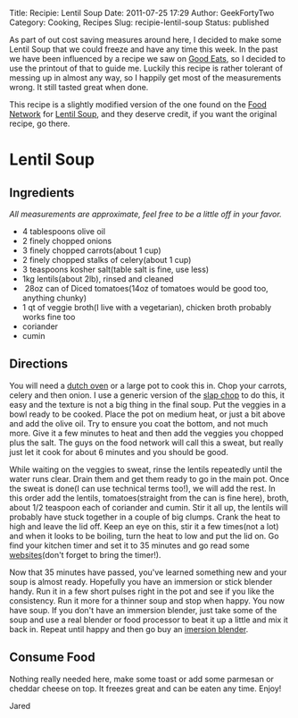 Title: Recipie: Lentil Soup
Date: 2011-07-25 17:29
Author: GeekFortyTwo
Category: Cooking, Recipes
Slug: recipie-lentil-soup
Status: published

As part of out cost saving measures around here, I decided to make some
Lentil Soup that we could freeze and have any time this week. In the
past we have been influenced by a recipe we saw on [Good
Eats](http://www.foodnetwork.com/good-eats/index.html), so I decided to
use the printout of that to guide me. Luckily this recipe is rather
tolerant of messing up in almost any way, so I happily get most of the
measurements wrong. It still tasted great when done.  
<!--more-->  
This recipe is a slightly modified version of the one found on the [Food
Network](http://www.foodnetwork.com/) for [Lentil
Soup](http://www.foodnetwork.com/recipes/alton-brown/lentil-soup-recipe/index.html),
and they deserve credit, if you want the original recipe, go there.

Lentil Soup
===========

Ingredients
-----------

*All measurements are approximate, feel free to be a little off in your
favor.*

-   4 tablespoons olive oil
-   2 finely chopped onions
-   3 finely chopped carrots(about 1 cup)
-   2 finely chopped stalks of celery(about 1 cup)
-   3 teaspoons kosher salt(table salt is fine, use less)
-   1kg lentils(about 2lb), rinsed and cleaned
-    28oz can of Diced tomatoes(14oz of tomatoes would be good too,
    anything chunky)
-   1 qt of veggie broth(I live with a vegetarian), chicken broth
    probably works fine too
-   coriander
-   cumin

Directions
----------

You will need a [dutch oven](http://en.wikipedia.org/wiki/Dutch_oven) or
a large pot to cook this in. Chop your carrots, celery and then onion. I
use a generic version of the [slap
chop](https://www.slapchop.com/ "Warning, auto playing Vince video!") to
do this, it easy and the texture is not a big thing in the final soup.
Put the veggies in a bowl ready to be cooked. Place the pot on medium
heat, or just a bit above and add the olive oil. Try to ensure you coat
the bottom, and not much more. Give it a few minutes to heat and then
add the veggies you chopped plus the salt. The guys on the food network
will call this a sweat, but really just let it cook for about 6 minutes
and you should be good.

While waiting on the veggies to sweat, rinse the lentils repeatedly
until the water runs clear. Drain them and get them ready to go in the
main pot. Once the sweat is done(I can use technical terms too!), we
will add the rest. In this order add the lentils, tomatoes(straight from
the can is fine here), broth, about 1/2 teaspoon each of coriander and
cumin. Stir it all up, the lentils will probably have stuck together in
a couple of big clumps. Crank the heat to high and leave the lid off.
Keep an eye on this, stir it a few times(not a lot) and when it looks to
be boiling, turn the heat to low and put the lid on. Go find your
kitchen timer and set it to 35 minutes and go read some
[websites](http://en.wikipedia.org/wiki/Lentil)(don't forget to bring
the timer!).

Now that 35 minutes have passed, you've learned something new and your
soup is almost ready. Hopefully you have an immersion or stick blender
handy. Run it in a few short pulses right in the pot and see if you like
the consistency. Run it more for a thinner soup and stop when happy. You
now have soup. If you don't have an immersion blender, just take some of
the soup and use a real blender or food processor to beat it up a little
and mix it back in. Repeat until happy and then go buy an [imersion
blender](http://en.wikipedia.org/wiki/Immersion_blender).

Consume Food
------------

Nothing really needed here, make some toast or add some parmesan or
cheddar cheese on top. It freezes great and can be eaten any time.
Enjoy!

Jared
